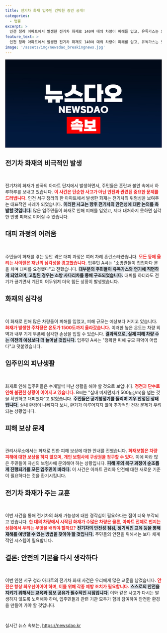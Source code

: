 ```yaml
---
title: 전기차 화재 입주민 긴박한 증언 공개!
categories:
  - 법률
excerpt: >
  인천 청라 아파트에서 발생한 전기차 화재로 140여 대의 차량이 피해를 입고, 유독가스는 모든 세대에 확산됐다. 입주민들은 대피 중 혼란을 겪고 있으며, 피해 보상 문제로 심각한 우려를 표하고 있다.
feature_text: >
  인천 청라 아파트에서 발생한 전기차 화재로 140여 대의 차량이 피해를 입고, 유독가스는 모든 세대에 확산됐다. 입주민들은 대피 중 혼란을 겪고 있으며, 피해 보상 문제로 심각한 우려를 표하고 있다.
image: '/assets/img/newsdao_breakingnews.jpg'
---
```


<p><img src="/assets/img/newsdao_breakingnews.jpg" alt="firstkoreanews 속보" /></p>

<h2 data-ke-size="size26">전기차 화재의 비극적인 발생</h2>

<p data-ke-size="size16">&nbsp;</p>

<p>전기차의 화재가 한국의 아파트 단지에서 발생하면서, 주민들은 혼란과 불안 속에서 하루하루를 보내고 있습니다. <b><span style="color: #ee2323;">이 사건은 단순한 사고가 아닌 안전과 관련된 중요한 문제를 드러냅니다.</span></b> 인천 서구 청라의 한 아파트에서 발생한 화재는 전기차의 위험성을 보여주는 대표적인 사례가 되었습니다. <b><span style="background-color: #21538527;">이러한 사고는 향후 전기차의 안전성에 대한 논의를 촉발할 것입니다.</span></b> 많은 입주민들이 화재로 인해 피해를 입었고, 제때 대처하지 못하면 심각한 인명 피해로 이어질 수 있습니다.</p>

<h2 data-ke-size="size26">대피 과정의 어려움</h2>

<p data-ke-size="size16">&nbsp;</p>

<p>주민들이 화재를 겪는 동안 겪은 대피 과정은 여러 차례 혼란스러웠습니다. <b><span style="color: #ee2323;">모든 동에 울리는 사이렌은 재난의 심각성을 경고했습니다.</span></b> 입주민 A씨는 "소방관들이 집집마다 문을 치며 대피를 요청했다"고 전했습니다. <b><span style="background-color: #21538527;">대부분의 주민들이 유독가스와 연기에 직면하게 되었으며, 고립된 경우는 소방 사다리차를 통해 구조되었습니다.</span></b> 대피를 하더라도 전기가 끊기면서 계단이 어두워져 더욱 힘든 상황이 발생했습니다. </p>

<h2 data-ke-size="size26">화재의 심각성</h2>

<p data-ke-size="size16">&nbsp;</p>

<p>이 화재로 인해 많은 차량들이 피해를 입었고, 피해 규모는 예상보다 커지고 있습니다. <b><span style="color: #ee2323;">화재가 발생한 주차장은 온도가 1500도까지 올라갔습니다.</span></b> 이러한 높은 온도는 차량 외벽과 내부 기계 부품에 심각한 손상을 입힐 수 있습니다. <b><span style="background-color: #21538527;">결과적으로, 실제 피해 차량 수는 이전의 예상보다 더 늘어날 것입니다.</span></b> 입주민 A씨는 "정확한 피해 규모 파악이 어렵다"고 덧붙였습니다.</p>

<h2 data-ke-size="size26">입주민의 피난생활</h2>

<p data-ke-size="size16">&nbsp;</p>

<p>화재로 인해 입주민들은 수개월씩 피난 생활을 해야 할 것으로 보입니다. <b><span style="color: #ee2323;">정전과 단수로 인해 불편한 상황이 이어지고 있습니다.</span></b> B씨는 "실내 미세먼지가 500(㎍/m)을 넘는 것을 확인하고 대피했다"고 밝혔습니다. <b><span style="background-color: #21538527;">주민들은 공기청정기를 돌리며 겨우 안정된 상태입니다.</span></b> 실내 환경이 나빠지다 보니, 환기가 이루어지지 않아 추가적인 건강 문제가 우려되는 상황입니다.</p>

<h2 data-ke-size="size26">피해 보상 문제</h2>

<p data-ke-size="size16">&nbsp;</p>

<p>관리사무소에서는 화재로 인한 피해 보상에 대한 안내를 전했습니다. <b><span style="color: #ee2323;">화재보험은 차량 피해에 대한 보상을 하지 않으며, 개인 보험사에 구상권을 청구할 수 있다.</span></b> 이에 따라 많은 주민들이 자신의 보험사에 문의해야 하는 상황입니다. <b><span style="background-color: #21538527;">피해 후의 복구 과정이 순조롭게 진행되기를 모든 입주민이 바라다.</span></b> 이 사건은 아파트 관리와 안전에 대한 새로운 기준이 필요하다는 것을 환기시킵니다.</p>

<h2 data-ke-size="size26">전기차 화재가 주는 교훈</h2>

<p data-ke-size="size16">&nbsp;</p>

<p>이번 사건을 통해 전기차의 화재 가능성에 대한 경각심이 필요하다는 점이 더욱 부각되고 있습니다. <b><span style="color: #ee2323;">한 대의 차량에서 시작된 화재가 수많은 차량은 물론, 아파트 전체로 번지는 상황에서 우리는 무엇을 배워야 할까요?</span></b> <b><span style="background-color: #21538527;">전기차의 안전성 점검, 정기적인 교육 등을 통해 재해를 예방할 수 있는 방법을 찾아야 할 것입니다.</span></b> 주민들의 안전을 위해서는 보다 체계적인 시스템이 필요합니다.</p>

<h2 data-ke-size="size26">결론: 안전의 기본을 다시 생각하다</h2>

<p data-ke-size="size16">&nbsp;</p>

<p>이번 인천 서구 청라 아파트의 전기차 화재 사건은 우리에게 많은 교훈을 남겼습니다. <b><span style="color: #ee2323;">안전은 항상 최우선이어야 하며, 이를 위해 각종 예방 조치가 필요합니다.</span></b> <b><span style="background-color: #21538527;">스스로의 안전을 지키기 위해서는 교육과 정보 공유가 필수적인 시점입니다.</span></b> 이와 같은 사고가 다시는 발생하지 않도록 노력해야 하며, 입주민들과 관련 기관 모두가 함께 참여하여 안전한 환경을 만들어 가야 할 것입니다. </p>

<p data-ke-size="size16">&nbsp;</p>
실시간 뉴스 속보는, <a href="https://newsdao.kr" rel="dofollow">https://newsdao.kr</a>


